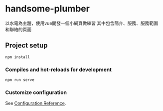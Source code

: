 # handsome-plumber
以水電為主題，使用vue開發一個小網頁做練習
其中包含簡介、服務、服務範圍和聯絡的頁面
## Project setup
```
npm install
```

### Compiles and hot-reloads for development
```
npm run serve
```

### Customize configuration
See [Configuration Reference](https://cli.vuejs.org/config/).
